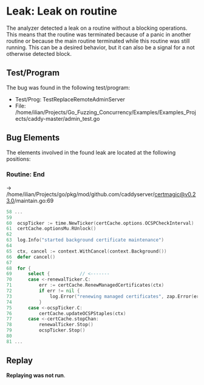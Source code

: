 # Leak: Leak on routine

The analyzer detected a leak on a routine without a blocking operations.
This means that the routine was terminated because of a panic in another routine or because the main routine terminated while this routine was still running.
This can be a desired behavior, but it can also be a signal for a not otherwise detected block.

## Test/Program
The bug was found in the following test/program:

- Test/Prog: TestReplaceRemoteAdminServer
- File: /home/ilian/Projects/Go_Fuzzing_Concurrency/Examples/Examples_Projects/caddy-master/admin_test.go

## Bug Elements
The elements involved in the found leak are located at the following positions:

###  Routine: End
-> /home/ilian/Projects/go/pkg/mod/github.com/caddyserver/certmagic@v0.23.0/maintain.go:69
```go
58 ...
59 
60 	ocspTicker := time.NewTicker(certCache.options.OCSPCheckInterval)
61 	certCache.optionsMu.RUnlock()
62 
63 	log.Info("started background certificate maintenance")
64 
65 	ctx, cancel := context.WithCancel(context.Background())
66 	defer cancel()
67 
68 	for {
69 		select {           // <-------
70 		case <-renewalTicker.C:
71 			err := certCache.RenewManagedCertificates(ctx)
72 			if err != nil {
73 				log.Error("renewing managed certificates", zap.Error(err))
74 			}
75 		case <-ocspTicker.C:
76 			certCache.updateOCSPStaples(ctx)
77 		case <-certCache.stopChan:
78 			renewalTicker.Stop()
79 			ocspTicker.Stop()
80 
81 ...
```


## Replay
**Replaying was not run**.

